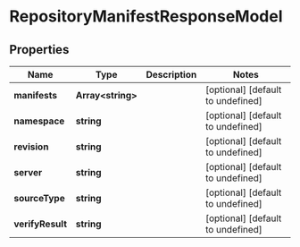 # RepositoryManifestResponseModel

## Properties

Name | Type | Description | Notes
------------ | ------------- | ------------- | -------------
**manifests** | **Array&lt;string&gt;** |  | [optional] [default to undefined]
**namespace** | **string** |  | [optional] [default to undefined]
**revision** | **string** |  | [optional] [default to undefined]
**server** | **string** |  | [optional] [default to undefined]
**sourceType** | **string** |  | [optional] [default to undefined]
**verifyResult** | **string** |  | [optional] [default to undefined]


